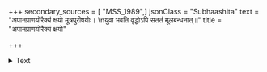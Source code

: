 +++
secondary_sources = [ "MSS_1989",]
jsonClass = "Subhaashita"
text = "अपानप्राणयोरैक्यं क्षयो मूत्रपुरीषयोः।  \nयुवा भवति वृद्धोऽपि सततं मूलबन्धनात्॥"
title = "अपानप्राणयोरैक्यं क्षयो"

+++

<details><summary>Text</summary>

अपानप्राणयोरैक्यं क्षयो मूत्रपुरीषयोः।  
युवा भवति वृद्धोऽपि सततं मूलबन्धनात्॥
</details>
